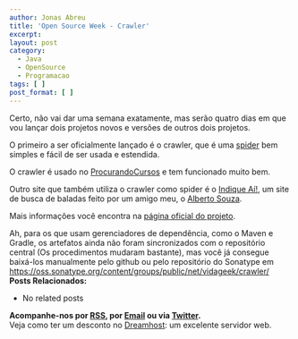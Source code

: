 ```yaml
---
author: Jonas Abreu
title: 'Open Source Week - Crawler'
excerpt:
layout: post
category:
  - Java
  - OpenSource
  - Programacao
tags: [ ]
post_format: [ ]
---
```

Certo, não vai dar uma semana exatamente, mas serão quatro dias em que vou lançar dois projetos novos e versões de outros dois projetos.

O primeiro a ser oficialmente lançado é o crawler, que é uma [spider][1] bem simples e fácil de ser usada e estendida.

O crawler é usado no [ProcurandoCursos][2] e tem funcionado muito bem.

Outro site que também utiliza o crawler como spider é o [Indique Aí!][3], um site de busca de baladas feito por um amigo meu, o [Alberto Souza][4].

Mais informações você encontra na [página oficial do projeto][5].

Ah, para os que usam gerenciadores de dependência, como o Maven e Gradle, os artefatos ainda não foram sincronizados com o repositório central (Os procedimentos mudaram bastante), mas você já consegue baixá-los manualmente pelo github ou pelo repositório do Sonatype em <https://oss.sonatype.org/content/groups/public/net/vidageek/crawler/> 
**Posts Relacionados:** 
*   No related posts









**Acompanhe-nos por [ RSS][7], por [Email][8] ou via [Twitter][9].**  
Veja como ter um desconto no [Dreamhost][10]: um excelente servidor web.

 [1]: http://en.wikipedia.org/wiki/Web_crawler
 [2]: http://www.procurandocursos.com
 [3]: http://indiqueai.com.br
 [4]: http://www.caelum.com.br
 [5]: http://projetos.vidageek.net/crawler
 [6]: https://twitter.com/share
 [7]: http://feeds.feedburner.com/VidaGeek
 [8]: http://feedburner.google.com/fb/a/mailverify?uri=VidaGeek&loc=pt_BR
 [9]: http://twitter.com/blogvidageek
 [10]: http://vidageek.net/dreamhost/
